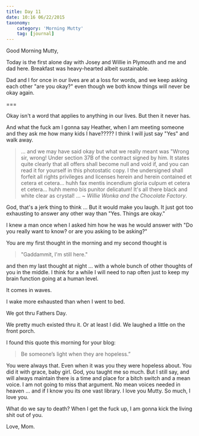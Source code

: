 ```yaml
---
title: Day 11
date: 10:16 06/22/2015 
taxonomy:
    category: 'Morning Mutty'
    tag: [journal]
---
```


Good Morning Mutty,

Today is the first alone day with Josey and Willie in Plymouth and me and dad here. Breakfast was heavy-hearted albeit sustainable.

Dad and I for once in our lives are at a loss for words, and we keep asking each other "are you okay?" even though we both know things will never be okay again.

===

Okay isn't a word that applies to anything in our lives. But then it never has.

And what the fuck am I gonna say Heather, when I am meeting someone and they ask me how many kids I have????? I think I will just say "Yes" and walk away.

>... and we may have said okay but what we really meant was "Wrong sir, wrong! Under section 37B of the contract signed by him. It states quite clearly that all offers shall become null and void if, and you can read it for yourself in this photostatic copy. I the undersigned shall forfeit all rights privileges and licenses herein and herein contained et cetera et cetera... huhh fax mentis incendium gloria culpum et cetera et cetera... huhh memo bis punitor delicatum! It's all there black and white clear as crystal! ... 
> ~<cite> Willie Wonka and the Chocolate Factory</cite>.

God, that's a jerk thing to think ... But it would make you laugh. It just got too exhausting to answer any other way than "Yes. Things are okay."

I knew a man once when I asked him how he was he would answer with "Do you really want to know? or are you asking to be asking?"

You are my first thought in the morning and my second thought is 
> "Gaddammit, I'm still here." 

and then my last thought at night ... with a whole bunch of other thoughts of you in the middle. I think for a while I will need to nap often just to keep my brain function going at a human level.

It comes in waves.

I wake more exhausted than when I went to bed.

We got thru Fathers Day. 

We pretty much existed thru it. Or at least I did. We laughed a little on the front porch.

I found this quote this morning for your blog: 

>Be someone’s light when they are hopeless.”

You were always that. Even when it was you they were hopeless about. You did it with grace, baby girl. God, you taught me so much. But I still say, and will always maintain there is a time and place for a bitch switch and a mean voice. I am not going to miss that argument. No mean voices needed in heaven ... and if I know you its one vast library.
I love you Mutty. So much, I love you.

What do we say to death? When I get the fuck up, I am gonna kick the living shit out of you.

Love, Mom.

